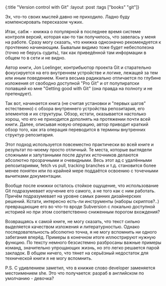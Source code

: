 {:title "Version control with Git"
 :layout :post
 :tags  ["books" "git"]}

Эх, что-то своих мыслей давно не приходило. Ладно буду компенсировать пересказом чужих.

Итак, сабж - книжка о популярной в последнее время системе контроля версий, которая как-то так получилось, что завелась у меня на работе. Сразу могу сказать, что книжка однозначно рекомендуется к прочтению начинающим. Бывалым видимо тоже будет небесполезна (точно не берусь судить), так как приведённой там информации в общем то в сети и не видно.

Автор книги, Jon Loelinger, контрибьютор проекта Git и старательно фокусируется на его внутреннем устройстве и логике, лежащей за тем или иным поведением. Книга весьма радикально отличается по глубине изложения от свободно доступной "Pro Git" и от полупиратски попавшей ко мне "Getting good with Git" (она правда на полноту и не претендует).

Так вот, начинается книга (не считая установки и "первых шагов" естественно) с обзора внутреннего устройства репозитария, его элементов и их структуры. Обзор, кстати, оказывается настолько хорош, что его не приходится дополнять на протяжении почти всей книги. Далее, описывая новую операцию, автор приводит краткий обзор того, как эта операция переводится в термины внутренних структур репозитария.

Этот подход используется повсеместно практически во всей книге и результат по-моему просто отличный. Те места, которые выглядели сложными и запутанными после других источников делаются абсолютно прозрачными и очевидными. Весь этот ад с удалёнными репозитариями, fetch vs pull, tracking branches и т.д. становится более менее понятен или по крайней мере поддаётся освоению с точечными вычитками документации.

Вообще после книжки осталось стойкое ощущение, что использование Git подразумевает изучение его самого, а не того как с ним работать. Причём подразумевает на уровне самых ранних дизайнерских решений. Кстати, интересно есть-ли инструменты (наборы скриптов?..) превращающие его во что-то вроде Subversion c локально доступной историей но при этом соответственно сниженным порогом вхождения?

Возвращаясь к самой книге, не могу сказать, что текст сильно выделяется качеством изложения и литературностью. Однако последовательность абсолютно точна, я не могу вспомнить ни одного забегания вперёд. Примеры в конечном итоге иллюстрируют нужную функцию. По тексту немного безсистемно разбросаны важные примеры команд, значительно упрощающих жизнь, но это легко решается парой закладок. В общем ничего, что тянет на серьёзный недостаток для технической книги я не могу вспомнить.

P.S. С удивлением заметил, что в книжке слово developer заменяется местоимением she. Это что получается: разраб в английском по умолчанию - девочка?
